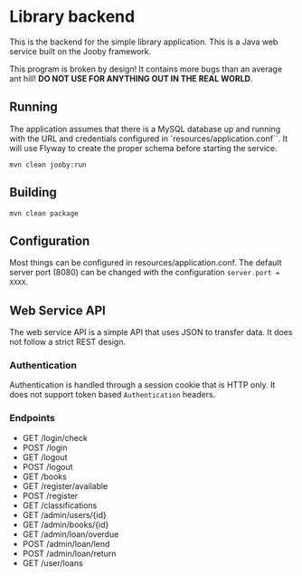 # Library backend

This is the backend for the simple library application. This is a Java
web service built on the Jooby framework.

This program is broken by design! It contains more bugs than an average ant 
hill! **DO NOT USE FOR ANYTHING OUT IN THE REAL WORLD**.

## Running

The application assumes that there is a MySQL database up and running with the
URL and credentials configured in `resources/application.conf``. It will use
Flyway to create the proper schema before starting the service.

```
mvn clean jooby:run
```

## Building

```
mvn clean package
```

## Configuration

Most things can be configured in resources/application.conf. The default server
port (8080) can be changed with the configuration `server.port = XXXX`.

## Web Service API

The web service API is a simple API that uses JSON to transfer data. It does 
not follow a strict REST design.

### Authentication

Authentication is handled through a session cookie that is HTTP only. It does 
not support token based `Authentication` headers.

### Endpoints

* GET  /login/check
* POST /login
* GET  /logout
* POST /logout
* GET  /books
* GET  /register/available
* POST /register
* GET  /classifications
* GET  /admin/users/{id}
* GET  /admin/books/{id}
* GET  /admin/loan/overdue
* POST /admin/loan/lend
* POST /admin/loan/return
* GET  /user/loans